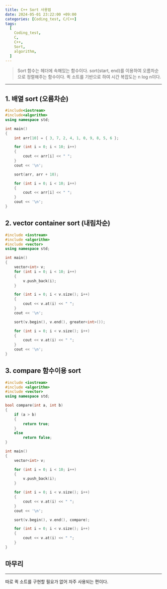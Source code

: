 ```yaml
---
title: C++ Sort 사용법
date: 2024-05-01 23:22:00 +09:00
categories: [Coding_test, C/C++]
tags:
  [
    Coding_test,
    C,
    C++,
    Sort,
    algorithm,
  ]
---
```


> Sort 함수는 <algorithm> 헤더에 속해있는 함수이다. sort(start, end)를 이용하여 오름차순으로 정렬해주는 함수이다. 
> 퀵 소트를 기반으로 하여 시간 복잡도는 n log n이다.

---

## 1. 배열 sort (오름차순) 

```cpp
#include<iostream>
#include<algorithm>
using namespace std;

int main()
{
	int arr[10] = { 3, 7, 2, 4, 1, 0, 9, 8, 5, 6 };

	for (int i = 0; i < 10; i++)
	{
		cout << arr[i] << " ";
	}
	cout << '\n';

	sort(arr, arr + 10);

	for (int i = 0; i < 10; i++)
	{
		cout << arr[i] << " ";
	}
	cout << '\n';
}
```

## 2. vector container sort (내림차순) 

```cpp
#include <iostream>
#include <algorithm>
#include <vector>
using namespace std;

int main()
{
	vector<int> v;
	for (int i = 0; i < 10; i++)
	{
		v.push_back(i);
	}

	for (int i = 0; i < v.size(); i++)
	{
		cout << v.at(i) << " ";
	}
	cout << '\n';

	sort(v.begin(), v.end(), greater<int>());

	for (int i = 0; i < v.size(); i++)
	{
		cout << v.at(i) << " ";
	}
	cout << '\n';
}
```

## 3. compare 함수이용 sort

```cpp
#include <iostream>
#include <algorithm>
#include <vector>
using namespace std;

bool compare(int a, int b)
{
	if (a > b)
	{
		return true;
	}
	else
		return false;
}

int main()
{
	vector<int> v;

	for (int i = 0; i < 10; i++)
	{
		v.push_back(i);
	}

	for (int i = 0; i < v.size(); i++)
	{
		cout << v.at(i) << " ";
	}
	cout << '\n';

	sort(v.begin(), v.end(), compare);

	for (int i = 0; i < v.size(); i++)
	{
		cout << v.at(i) << " ";
	}
}
```

## 마무리
---
따로 퀵 소트를 구현할 필요가 없어 자주 사용되는 편이다.